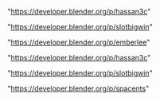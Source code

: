 "https://developer.blender.org/p/hassan3c"

"https://developer.blender.org/p/slotbigwin"

 
"https://developer.blender.org/p/emberlee"


"https://developer.blender.org/p/hassan3c"


"https://developer.blender.org/p/slotbigwin"


"https://developer.blender.org/p/spacents"


 
